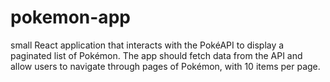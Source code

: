 # pokemon-app
small React application that interacts with the PokéAPI to display a paginated list of Pokémon. The app should fetch data from the API and allow users to navigate through pages of Pokémon, with 10 items per page.
